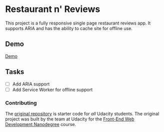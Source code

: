 # Restaurant n' Reviews

This project is a fully responsive single page restaurant reviews app. It supports ARIA and has the ability to cache site for offline use.

## Demo

[Demo](https://www.samsonloftin.com/restaurants-n-reviews/)

## Tasks

- [ ] Add ARIA support
- [ ] Add Service Worker for offline support

### Contributing

The [original repository](https://github.com/udacity/mws-restaurant-stage-1) is starter code for _all_ Udacity students. The original project was built by the team at Udacity for the [Front-End Web Development Nanodegree](https://www.udacity.com/course/front-end-web-developer-nanodegree--nd001) course.
